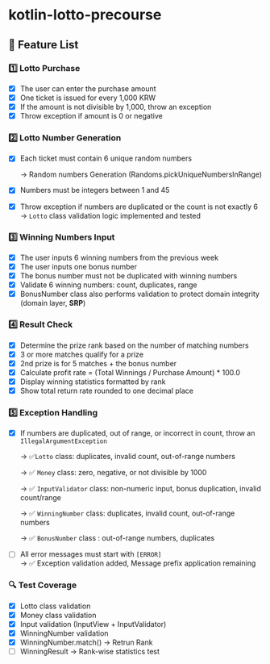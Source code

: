 # kotlin-lotto-precourse

## 🧾 Feature List

### 1️⃣ Lotto Purchase

- [x] The user can enter the purchase amount
- [x] One ticket is issued for every 1,000 KRW
- [x] If the amount is not divisible by 1,000, throw an exception
- [x] Throw exception if amount is 0 or negative

### 2️⃣ Lotto Number Generation

- [x] Each ticket must contain 6 unique random numbers

  → Random numbers Generation (Randoms.pickUniqueNumbersInRange)

- [x] Numbers must be integers between 1 and 45

- [x] Throw exception if numbers are duplicated or the count is not exactly 6  
  → `Lotto` class validation logic implemented and tested

### 3️⃣ Winning Numbers Input

- [x] The user inputs 6 winning numbers from the previous week
- [x] The user inputs one bonus number
- [x] The bonus number must not be duplicated with winning numbers
- [x] Validate 6 winning numbers: count, duplicates, range
- [x] BonusNumber class also performs validation to protect domain integrity (domain layer, **SRP**)

### 4️⃣ Result Check

- [x] Determine the prize rank based on the number of matching numbers
- [x] 3 or more matches qualify for a prize
- [x] 2nd prize is for 5 matches + the bonus number
- [x] Calculate profit rate = (Total Winnings / Purchase Amount) * 100.0
- [x] Display winning statistics formatted by rank
- [x] Show total return rate rounded to one decimal place

### 5️⃣ Exception Handling

- [x] If numbers are duplicated, out of range, or incorrect in count, throw an `IllegalArgumentException`

   → ✅`Lotto` class: duplicates, invalid count, out-of-range numbers

   → ✅ `Money` class: zero, negative, or not divisible by 1000

   → ✅ `InputValidator` class: non-numeric input, bonus duplication, invalid count/range

   → ✅ `WinningNumber` class: duplicates, invalid count, out-of-range numbers

   → ✅ `BonusNumber` class : out-of-range numbers,  duplicates

- [ ] All error messages must start with `[ERROR]`  
  → ✅ Exception validation added,  Message prefix application remaining

### 🔍 Test Coverage

- [x] Lotto class validation
- [x] Money class validation
- [x] Input validation (InputView + InputValidator)
- [x] WinningNumber validation
- [x] WinningNumber.match() → Retrun Rank
- [ ] WinningResult → Rank-wise statistics test
